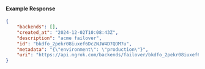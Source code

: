 <!-- Code generated for API Clients. DO NOT EDIT. -->

#### Example Response

```json
{
	"backends": [],
	"created_at": "2024-12-02T10:08:43Z",
	"description": "acme failover",
	"id": "bkdfo_2pekr08iuxef6DcZNJW4D7QDM7u",
	"metadata": "{\"environment\": \"production\"}",
	"uri": "https://api.ngrok.com/backends/failover/bkdfo_2pekr08iuxef6DcZNJW4D7QDM7u"
}
```

